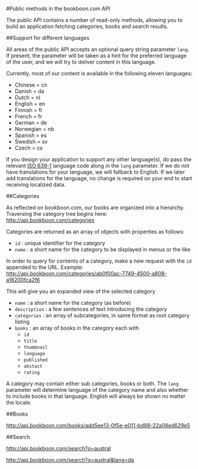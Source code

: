 #﻿Public methods in the bookboon.com API

The public API contains a number of read-only methods, allowing you to build an application fetching categories, books and search results.

##Support for different languages

All areas of the public API accepts an optional query string parameter `lang`. If present, the parameter will be taken as a hint for the preferred language of the user, and we will try to deliver content in this language.

Currently, most of our content is available in the following eleven languages:

  * Chinese = cn
  * Danish = da
  * Dutch = nl
  * English = en
  * Finnish = fi
  * French = fr
  * German = de
  * Norwegian = nb
  * Spanish = es
  * Swedish = sv
  * Czech = cs

If you design your application to support any other language(s), do pass the relevant [ISO 639-1](http://en.wikipedia.org/wiki/List_of_ISO_639-1_codes) language code along in the `lang` parameter. If we do not have translations for your language, we will fallback to English. If we later add translations for the language, no change is required on your end to start receiving localized data.

##Categories

As reflected on bookboon.com, our books are organized into a hierarchy. Traversing the category tree begins here: http://api.bookboon.com/categories

Categories are returned as an array of objects with properties as follows:

  * `id` : unique identifier for the category
  * `name` : a short name for the category to be displayed in menus or the like

In order to query for contents of a category, make a new request with the `id` appended to the URL. Example: http://api.bookboon.com/categories/ab0f00ac-7749-4500-a808-a16200fca2f6

This will give you an expanded view of the selected category

  * `name` : a short name for the category (as before)
  * `description` : a few sentences of text introducing the category
  * `categories` : an array of subcategories, in same format as root category listing
  * `books` : an array of books in the category each with
    - `id`
    - `title`
    - `thumbnail`
    - `language`
    - `published`
    - `abstact`
    - `rating`

A category may contain either sub categories, books or both. The `lang` parameter will determine language of the category name and also whether to include books in that language. English will always be shown no matter the locale.

##Books

http://api.bookboon.com/books/add5ee13-0f5e-e011-bd88-22a08ed629e5

##Search

http://api.bookboon.com/search?q=austral

http://api.bookboon.com/search?q=austral&lang=da
